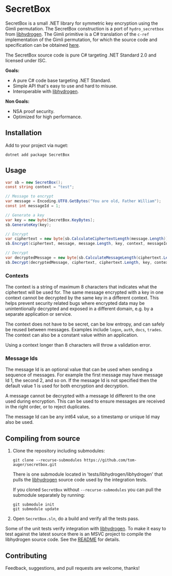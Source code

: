 # SecretBox

SecretBox is a small .NET library for symmetric key encryption using the Gimli permutation. The SecretBox construction is a port of `hydro_secretbox` from [libhydrogen](https://github.com/jedisct1/libhydrogen). The Gimli primitive is a C# translation of the `c-ref` implementation of the Gimli permutation, for which the source code and specification can be obtained [here](https://gimli.cr.yp.to/).

The SecretBox source code is pure C# targeting .NET Standard 2.0 and licensed under ISC.

**Goals:**

* A pure C# code base targeting .NET Standard.
* Simple API that's easy to use and hard to misuse.
* Interoperable with [libhydrogen](https://github.com/jedisct1/libhydrogen).

**Non Goals:**

* NSA proof security.
* Optimized for high performance.

## Installation

Add to your project via nuget:

```
dotnet add package SecretBox
```

## Usage

```csharp
var sb = new SecretBox();
const string context = "test";

// Message to encrypt
var message = Encoding.UTF8.GetBytes("You are old, Father William");
const int messageId = 1;

// Generate a key
var key = new byte[SecretBox.KeyBytes];
sb.GenerateKey(key);

// Encrypt
var ciphertext = new byte[sb.CalculateCiphertextLength(message.Length)];
sb.Encrypt(ciphertext, message, message.Length, key, context, messageId);

// Decrypt
var decryptedMessage = new byte[sb.CalculateMessageLength(ciphertext.Length)];
sb.Decrypt(decryptedMessage, ciphertext, ciphertext.Length, key, context, messageId);
```

### Contexts

The context is a string of maximum 8 characters that indicates what the ciphertext will be used for. The same message encrypted with a key in one context cannot be decrypted by the same key in a different context. This helps prevent security related bugs where encrypted data may be unintentionally decrypted and exposed in a different domain, e.g. by a separate application or service.

The context does not have to be secret, can be low entropy, and can safely be reused between messages. Examples include `logon`, `auth`, `docs`, `trades`. The context can also be a constant value within an application.

Using a context longer than 8 characters will throw a validation error.

### Message Ids

The message Id is an optional value that can be used when sending a sequence of messages. For example the first message may have message Id 1, the second 2, and so on. If the message Id is not specified then the default value 1 is used for both encryption and decryption.

A message cannot be decrypted with a message Id different to the one used during encryption. This can be used to ensure messages are received in the right order, or to reject duplicates.

The message Id can be any int64 value, so a timestamp or unique Id may also be used.

## Compiling from source

1. Clone the repository including submodules: 
    ```
    git clone --recurse-submodules https://github.com/tom-auger/secretbox.git
    ```
    There is one submodule located in 'tests/libhydrogen/libhydrogen' that pulls the [libhydrogen](https://github.com/jedisct1/libhydrogen) source code used by the integration tests. 

    If you cloned `SecretBox` without `--recurse-submodules` you can pull the submodule separately by running:

    ```
    git submodule init
    git submodule update
    ```
2. Open `SecretBox.sln`, do a build and verify all the tests pass.

Some of the unit tests verify integration with [libhydrogen](https://github.com/jedisct1/libhydrogen). To make it easy to test against the latest source there is an MSVC project to compile the libhydrogen source code. See the [README](tests/README.md) for details.

## Contributing

Feedback, suggestions, and pull requests are welcome, thanks!